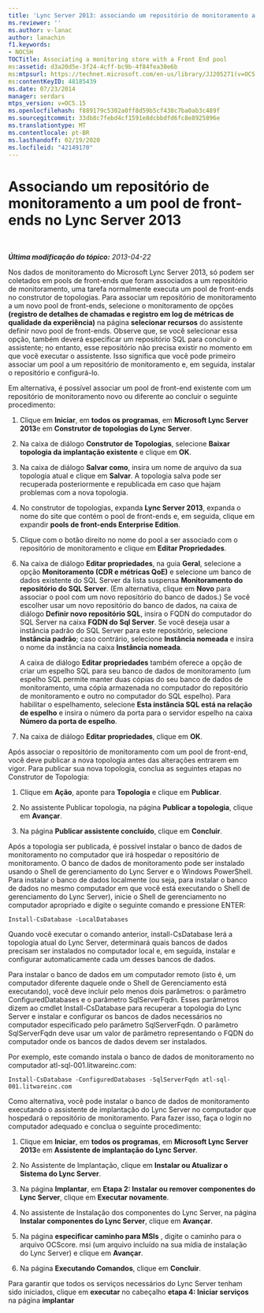 ```yaml
---
title: 'Lync Server 2013: associando um repositório de monitoramento a um pool de front-ends'
ms.reviewer: ''
ms.author: v-lanac
author: lanachin
f1.keywords:
- NOCSH
TOCTitle: Associating a monitoring store with a Front End pool
ms:assetid: d3a20d5e-3f24-4cff-bc9b-4f84fea30e6b
ms:mtpsurl: https://technet.microsoft.com/en-us/library/JJ205271(v=OCS.15)
ms:contentKeyID: 48185439
ms.date: 07/23/2014
manager: serdars
mtps_version: v=OCS.15
ms.openlocfilehash: f889179c5302a0ff8d59b5cf438c7ba0ab3c489f
ms.sourcegitcommit: 33db8c7febd4cf1591e8dcbbdfd6fc8e8925896e
ms.translationtype: MT
ms.contentlocale: pt-BR
ms.lasthandoff: 02/19/2020
ms.locfileid: "42149170"
---
```

<div data-xmlns="http://www.w3.org/1999/xhtml">

<div class="topic" data-xmlns="http://www.w3.org/1999/xhtml" data-msxsl="urn:schemas-microsoft-com:xslt" data-cs="http://msdn.microsoft.com/">

<div data-asp="https://msdn2.microsoft.com/asp">

# <a name="associating-a-monitoring-store-with-a-front-end-pool-in-lync-server-2013"></a>Associando um repositório de monitoramento a um pool de front-ends no Lync Server 2013

</div>

<div id="mainSection">

<div id="mainBody">

<span> </span>

_**Última modificação do tópico:** 2013-04-22_

Nos dados de monitoramento do Microsoft Lync Server 2013, só podem ser coletados em pools de front-ends que foram associados a um repositório de monitoramento, uma tarefa normalmente executa um pool de front-ends no construtor de topologias. Para associar um repositório de monitoramento a um novo pool de front-ends, selecione o monitoramento de opções **(registro de detalhes de chamadas e registro em log de métricas de qualidade da experiência)** na página **selecionar recursos** do assistente definir novo pool de front-ends. Observe que, se você selecionar essa opção, também deverá especificar um repositório SQL para concluir o assistente; no entanto, esse repositório não precisa existir no momento em que você executar o assistente. Isso significa que você pode primeiro associar um pool a um repositório de monitoramento e, em seguida, instalar o repositório e configurá-lo.

Em alternativa, é possível associar um pool de front-end existente com um repositório de monitoramento novo ou diferente ao concluir o seguinte procedimento:

1.  Clique em **Iniciar**, em **todos os programas**, em **Microsoft Lync Server 2013**e em **Construtor de topologias do Lync Server**.

2.  Na caixa de diálogo **Construtor de Topologias**, selecione **Baixar topologia da implantação existente** e clique em **OK**.

3.  Na caixa de diálogo **Salvar como**, insira um nome de arquivo da sua topologia atual e clique em **Salvar**. A topologia salva pode ser recuperada posteriormente e republicada em caso que hajam problemas com a nova topologia.

4.  No construtor de topologias, expanda **Lync Server 2013**, expanda o nome do site que contém o pool de front-ends e, em seguida, clique em expandir **pools de front-ends Enterprise Edition**.

5.  Clique com o botão direito no nome do pool a ser associado com o repositório de monitoramento e clique em **Editar Propriedades**.

6.  Na caixa de diálogo **Editar propriedades**, na guia **Geral**, selecione a opção **Monitoramento (CDR e métricas QoE)** e selecione um banco de dados existente do SQL Server da lista suspensa **Monitoramento do repositório do SQL Server**. (Em alternativa, clique em **Novo** para associar o pool com um novo repositório do banco de dados.) Se você escolher usar um novo repositório do banco de dados, na caixa de diálogo **Definir novo repositório SQL**, insira o FQDN do computador do SQL Server na caixa **FQDN do Sql Server**. Se você deseja usar a instância padrão do SQL Server para este repositório, selecione **Instância padrão**; caso contrário, selecione **Instância nomeada** e insira o nome da instância na caixa **Instância nomeada**.
    
    A caixa de diálogo **Editar propriedades** também oferece a opção de criar um espelho SQL para seu banco de dados de monitoramento (um espelho SQL permite manter duas cópias do seu banco de dados de monitoramento, uma cópia armazenada no computador do repositório de monitoramento e outro no computador do SQL espelho). Para habilitar o espelhamento, selecione **Esta instância SQL está na relação de espelho** e insira o número da porta para o servidor espelho na caixa **Número da porta de espelho**.

7.  Na caixa de diálogo **Editar propriedades**, clique em **OK**.

Após associar o repositório de monitoramento com um pool de front-end, você deve publicar a nova topologia antes das alterações entrarem em vigor. Para publicar sua nova topologia, conclua as seguintes etapas no Construtor de Topologia:

1.  Clique em **Ação**, aponte para **Topologia** e clique em **Publicar**.

2.  No assistente Publicar topologia, na página **Publicar a topologia**, clique em **Avançar**.

3.  Na página **Publicar assistente concluído**, clique em **Concluir**.

Após a topologia ser publicada, é possível instalar o banco de dados de monitoramento no computador que irá hospedar o repositório de monitoramento. O banco de dados de monitoramento pode ser instalado usando o Shell de gerenciamento do Lync Server e o Windows PowerShell. Para instalar o banco de dados localmente (ou seja, para instalar o banco de dados no mesmo computador em que você está executando o Shell de gerenciamento do Lync Server), inicie o Shell de gerenciamento no computador apropriado e digite o seguinte comando e pressione ENTER:

    Install-CsDatabase -LocalDatabases

Quando você executar o comando anterior, install-CsDatabase lerá a topologia atual do Lync Server, determinará quais bancos de dados precisam ser instalados no computador local e, em seguida, instalar e configurar automaticamente cada um desses bancos de dados.

Para instalar o banco de dados em um computador remoto (isto é, um computador diferente daquele onde o Shell de Gerenciamento está executando), você deve incluir pelo menos dois parâmetros: o parâmetro ConfiguredDatabases e o parâmetro SqlServerFqdn. Esses parâmetros dizem ao cmdlet Install-CsDatabase para recuperar a topologia do Lync Server e instalar e configurar os bancos de dados necessários no computador especificado pelo parâmetro SqlServerFqdn. O parâmetro SqlServerFqdn deve usar um valor de parâmetro representando o FQDN do computador onde os bancos de dados devem ser instalados.

Por exemplo, este comando instala o banco de dados de monitoramento no computador atl-sql-001.litwareinc.com:

    Install-CsDatabase -ConfiguredDatabases -SqlServerFqdn atl-sql-001.litwareinc.com

Como alternativa, você pode instalar o banco de dados de monitoramento executando o assistente de implantação do Lync Server no computador que hospedará o repositório de monitoramento. Para fazer isso, faça o login no computador adequado e conclua o seguinte procedimento:

1.  Clique em **Iniciar**, em **todos os programas**, em **Microsoft Lync Server 2013**e em **Assistente de implantação do Lync Server**.

2.  No Assistente de Implantação, clique em **Instalar ou Atualizar o Sistema do Lync Server**.

3.  Na página **Implantar**, em **Etapa 2: Instalar ou remover componentes do Lync Server**, clique em **Executar novamente**.

4.  No assistente de Instalação dos componentes do Lync Server, na página **Instalar componentes do Lync Server**, clique em **Avançar**.

5.  Na página **especificar caminho para MSIs** , digite o caminho para o arquivo OCScore. msi (um arquivo incluído na sua mídia de instalação do Lync Server) e clique em **Avançar**.

6.  Na página **Executando Comandos**, clique em **Concluir**.

Para garantir que todos os serviços necessários do Lync Server tenham sido iniciados, clique em **executar** no cabeçalho **etapa 4: Iniciar serviços** na página **implantar**

</div>

<span> </span>

</div>

</div>

</div>

